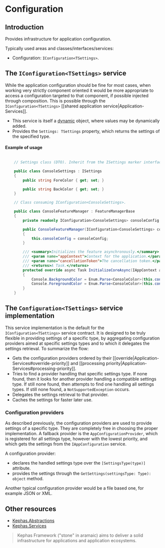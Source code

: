 ﻿# Configuration

## Introduction
Provides infrastructure for application configuration.

Typically used areas and classes/interfaces/services:
* Configuration: `IConfiguration<TSettings>`.

## The `IConfiguration<TSettings>` service

While the application configuration should be fine for most cases, when working very strictly component oriented it would be more appropriate to access a configuration targeted to that component, if possible injected through composition. This is possible through the `IConfiguration<TSettings>` [[shared application service|Application-Services]].

* This service is itself a [dynamic](https://www.nuget.org/packages/Kephas.Abstractions) object, where values may be dynamically added.
* Provides the `Settings: TSettings` property, which returns the settings of the specified type.

#### Example of usage

```C#

    // Settings class (DTO). Inherit from the ISettings marker interface to make the settings discoverable over metadata. 

    public class ConsoleSettings : ISettings
    {
        public string ForeColor { get; set; }

        public string BackColor { get; set; }
    }

    // Class consuming IConfiguration<ConsoleSettings>.

    public class ConsoleFeatureManager : FeatureManagerBase
    {
        private readonly IConfiguration<ConsoleSettings> consoleConfig;

        public ConsoleFeatureManager(IConfiguration<ConsoleSettings> consoleConfig)
        {
            this.consoleConfig = consoleConfig;
        }

        /// <summary>Initializes the feature asynchronously.</summary>
        /// <param name="appContext">Context for the application.</param>
        /// <param name="cancellationToken">The cancellation token.</param>
        /// <returns>A Task.</returns>
        protected override async Task InitializeCoreAsync(IAppContext appContext, CancellationToken cancellationToken)
        {
            Console.BackgroundColor = Enum.Parse<ConsoleColor>(this.consoleConfig.Settings.BackColor);
            Console.ForegroundColor = Enum.Parse<ConsoleColor>(this.consoleConfig.Settings.ForeColor);
        }
    }

```

## The `Configuration<TSettings>` service implementation

This service implementation is the default for the `IConfiguration<TSettings>` service contract. It is designed to be truly flexible in providing settings of a specific type, by aggregating configuration providers aimed at specific settings types and to which it delegates the settings retrieval. To summarize the flow:

* Gets the configuration providers ordered by their [[override|Application-Services#override-priority]] and [[processing priority|Application-Services#processing-priority]].
* Tries to find a provider handling that specific settings type. If none found, then it looks for another provider handling a compatible settings type. If still none found, then attempts to find one handling all settings types. If still none found, a `NotSupportedException` occurs.
* Delegates the settings retrieval to that provider.
* Caches the settings for faster later use.

### Configuration providers

As described previously, the configuration providers are used to provide settings of a specific type. They are completely free in choosing the proper implementation. A fallback provider is the `AppConfigurationProvider`, which is registered for all settings type, however with the lowest priority, and which gets the settings from the `IAppConfiguration` service.

A configuration provider:
* declares the handled settings type over the `[SettingsType(type)]` attribute.
* provides the settings through the `GetSettings(settingsType: Type): object` method.

Another typical configuration provider would be a file based one, for example JSON or XML.

## Other resources

* [Kephas.Abstractions](https://www.nuget.org/packages/Kephas.Abstractions)
* [Kephas.Services](https://www.nuget.org/packages/Kephas.Services)

> Kephas Framework ("stone" in aramaic) aims to deliver a solid infrastructure for applications and application ecosystems.
